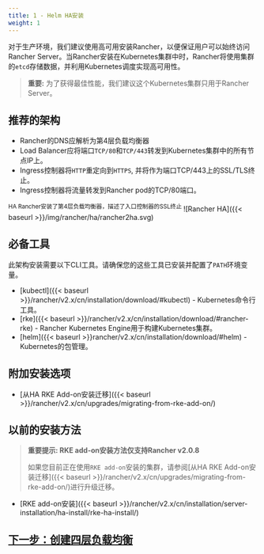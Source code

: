 ```yaml
---
title: 1 - Helm HA安装
weight: 1
---
```


对于生产环境，我们建议使用高可用安装Rancher，以便保证用户可以始终访问Rancher Server。当Rancher安装在Kubernetes集群中时，Rancher将使用集群的`etcd`存储数据，并利用Kubernetes调度实现高可用性。

> **重要:** 为了获得最佳性能，我们建议这个Kubernetes集群只用于Rancher Server。

## 推荐的架构

- Rancher的DNS应解析为第4层负载均衡器
- Load Balancer应将端口`TCP/80`和`TCP/443`转发到Kubernetes集群中的所有节点IP上。
- Ingress控制器将`HTTP`重定向到`HTTPS`, 并将作为端口TCP/443上的SSL/TLS终止。
- Ingress控制器将流量转发到Rancher pod的TCP/80端口。

<sup>HA Rancher安装了第4层负载均衡器，描述了入口控制器的SSL终止 </sup>
![Rancher HA]({{< baseurl >}}/img/rancher/ha/rancher2ha.svg)

## 必备工具

此架构安装需要以下CLI工具。请确保您的这些工具已安装并配置了`PATH`环境变量。

- [kubectl]({{< baseurl >}}/rancher/v2.x/cn/installation/download/#kubectl) - Kubernetes命令行工具。
- [rke]({{< baseurl >}}/rancher/v2.x/cn/installation/download/#rancher-rke) - Rancher Kubernetes Engine用于构建Kubernetes集群。
- [helm]({{< baseurl >}}rancher/v2.x/cn/installation/download/#helm) - Kubernetes的包管理。

## 附加安装选项

- [从HA RKE Add-on安装迁移]({{< baseurl >}}/rancher/v2.x/cn/upgrades/migrating-from-rke-add-on/)

## 以前的安装方法

> **重要提示: RKE add-on安装方法仅支持Rancher v2.0.8**
>
>如果您目前正在使用`RKE add-on`安装的集群，请参阅[从HA RKE Add-on安装迁移]({{< baseurl >}}/rancher/v2.x/cn/upgrades/migrating-from-rke-add-on/)进行升级迁移。

- [RKE add-on安装]({{< baseurl >}}/rancher/v2.x/cn/installation/server-installation/ha-install/rke-ha-install/)

## [下一步：创建四层负载均衡](./create-nodes-lb/)